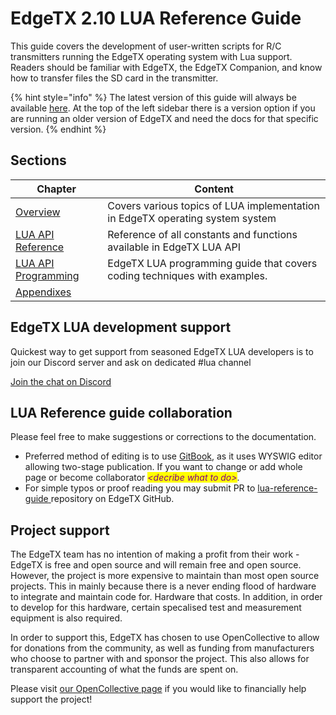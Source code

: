 # EdgeTX 2.10 LUA Reference Guide

This guide covers the development of user-written scripts for R/C transmitters running the EdgeTX operating system with Lua support. Readers should be familiar with EdgeTX, the EdgeTX Companion, and know how to transfer files the SD card in the transmitter.

{% hint style="info" %}
The latest version of this guide will always be available [here](https://luadoc.edgetx.org). At the top of the left sidebar there is a version option if you are running an older version of EdgeTX and need the docs for that specific version.
{% endhint %}

## Sections

| Chapter                                     | Content                                                                       |
| ------------------------------------------- | ----------------------------------------------------------------------------- |
| [Overview](overview/)                       | Covers various topics of LUA implementation in EdgeTX operating system system |
| [LUA API Reference](lua-api-reference/)     | Reference of all constants and functions available in EdgeTX LUA API          |
| [LUA API Programming](lua-api-programming/) | EdgeTX LUA programming guide that covers coding techniques with examples.     |
| [Appendixes](appendix/)                     |                                                                               |

## EdgeTX LUA development support

Quickest way to get support from seasoned EdgeTX LUA developers is to join our Discord server and ask on dedicated #lua channel&#x20;

[Join the chat on Discord](https://discord.gg/CZCwVx2)

## LUA Reference guide collaboration

Please feel free to make suggestions or corrections to the documentation.&#x20;

* Preferred method of editing is to use [GitBook](https://www.gitbook.com), as it uses WYSWIG editor allowing two-stage publication. If you want to change or add whole page or become collaborator _<mark style="color:purple;">\<decribe what to do></mark>_.
* For simple typos or proof reading you may submit PR to [lua-reference-guide](https://github.com/EdgeTX/lua-reference-guide/pulls)[ ](https://github.com/EdgeTX/lua-reference-guide)repository on EdgeTX GitHub.

## Project support

The EdgeTX team has no intention of making a profit from their work - EdgeTX is free and open source and will remain free and open source. However, the project is more expensive to maintain than most open source projects. This in mainly because there is a never ending flood of hardware to integrate and maintain code for. Hardware that costs. In addition, in order to develop for this hardware, certain specalised test and measurement equipment is also required.

In order to support this, EdgeTX has chosen to use OpenCollective to allow for donations from the community, as well as funding from manufacturers who choose to partner with and sponsor the project. This also allows for transparent accounting of what the funds are spent on.

Please visit [our OpenCollective page](https://opencollective.com/edgetx) if you would like to financially help support the project!

